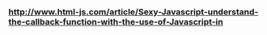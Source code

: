 ###  http://www.html-js.com/article/Sexy-Javascript-understand-the-callback-function-with-the-use-of-Javascript-in
